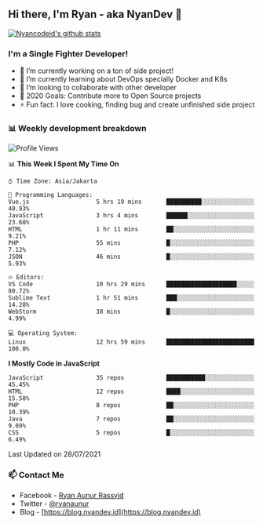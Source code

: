 ## Hi there, I'm Ryan - aka NyanDev 👋

[![Nyancodeid's github stats](https://github-readme-stats.vercel.app/api?username=nyancodeid)](https://github.com/nyancodeid/nyancodeid)

### I'm a Single Fighter Developer!
- 🔭 I’m currently working on a ton of side project!
- 🌱 I’m currently learning about DevOps specially Docker and K8s
- 👯 I’m looking to collaborate with other developer
- 🥅 2020 Goals: Contribute more to Open Source projects
- ⚡ Fun fact: I love cooking, finding bug and create unfinished side project 

### 📊 Weekly development breakdown

<!--START_SECTION:waka-->
![Profile Views](http://img.shields.io/badge/Profile%20Views-7-blue)

📊 **This Week I Spent My Time On** 

```text
⌚︎ Time Zone: Asia/Jakarta

💬 Programming Languages: 
Vue.js                   5 hrs 19 mins       ██████████░░░░░░░░░░░░░░░   40.93% 
JavaScript               3 hrs 4 mins        ██████░░░░░░░░░░░░░░░░░░░   23.68% 
HTML                     1 hr 11 mins        ██░░░░░░░░░░░░░░░░░░░░░░░   9.21% 
PHP                      55 mins             █░░░░░░░░░░░░░░░░░░░░░░░░   7.12% 
JSON                     46 mins             █░░░░░░░░░░░░░░░░░░░░░░░░   5.93%

🔥 Editors: 
VS Code                  10 hrs 29 mins      ████████████████████░░░░░   80.72% 
Sublime Text             1 hr 51 mins        ███░░░░░░░░░░░░░░░░░░░░░░   14.28% 
WebStorm                 38 mins             █░░░░░░░░░░░░░░░░░░░░░░░░   4.99%

💻 Operating System: 
Linux                    12 hrs 59 mins      █████████████████████████   100.0%

```

**I Mostly Code in JavaScript** 

```text
JavaScript               35 repos            ███████████░░░░░░░░░░░░░░   45.45% 
HTML                     12 repos            ████░░░░░░░░░░░░░░░░░░░░░   15.58% 
PHP                      8 repos             ██░░░░░░░░░░░░░░░░░░░░░░░   10.39% 
Java                     7 repos             ██░░░░░░░░░░░░░░░░░░░░░░░   9.09% 
CSS                      5 repos             █░░░░░░░░░░░░░░░░░░░░░░░░   6.49%

```



 Last Updated on 28/07/2021
<!--END_SECTION:waka-->

### 📫 Contact Me
- Facebook - [Ryan Aunur Rassyid](https://facebook.com/ryan.hac)
- Twitter - [@ryanaunur](https://twitter.com/ryanaunur)
- Blog - [https://blog.nyandev.id](https://blog.nyandev.id)
